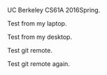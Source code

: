 UC Berkeley CS61A 2016Spring.

Test from my laptop.

Test from my desktop.

Test git remote.

Test git remote again. 